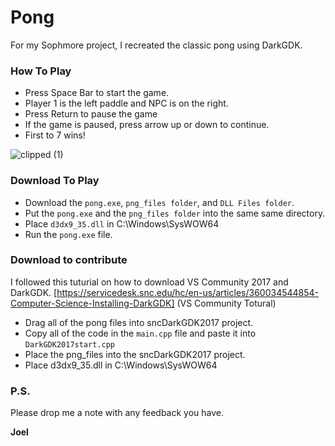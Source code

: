 # Pong
For my Sophmore project, I recreated the classic pong using DarkGDK.

### How To Play
- Press Space Bar to start the game.
- Player 1 is the left paddle and NPC is on the right.
- Press Return to pause the game
- If the game is paused, press arrow up or down to continue.
- First to 7 wins!

![clipped (1)](https://github.com/joel-1080p/pong/assets/156847809/282e0efd-ee9a-453a-bfc3-3af6ec436b2d)

### Download To Play
- Download the `pong.exe`, `png_files folder`, and `DLL Files folder`.
- Put the `pong.exe` and the `png_files folder` into the same same directory.
- Place `d3dx9_35.dll` in C:\Windows\SysWOW64
- Run the `pong.exe` file.


### **Download to contribute**
I followed this tuturial on how to download VS Community 2017 and DarkGDK.
[https://servicedesk.snc.edu/hc/en-us/articles/360034544854-Computer-Science-Installing-DarkGDK] (VS Community Totural)

- Drag all of the pong files into sncDarkGDK2017 project.
- Copy all of the code in the `main.cpp` file and paste it into `DarkGDK2017start.cpp`
- Place the png_files into the sncDarkGDK2017 project.
- Place d3dx9_35.dll in C:\Windows\SysWOW64

### P.S.

Please drop me a note with any feedback you have.

**Joel**
